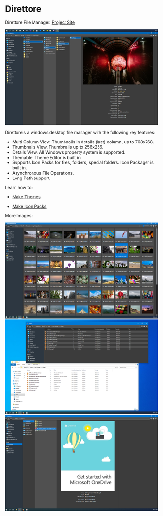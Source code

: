 # Direttore
Direttore File Manager. [Project Site](https://www.yellow-pointers-software.com/home)

![Alt text](/Images/Screenshot.png?raw=true "DrtFMng")

Direttoreis a windows desktop file manager with the following key features:

- Multi Column View. Thumbnails in details (last) column, up to 768x768.
- Thumbnails View. Thumbnails up to 256x256.
- Details View. All Windows property system is supported.
- Themable. Theme Editor is built in.
- Supports Icon Packs for files, folders, special folders. Icon Packager is built in.
- Asynchronous File Operations.
- Long Path support. 

Learn how to:

- [Make Themes](https://www.yellow-pointers-software.com/themes)

- [Make Icon Packs](https://www.yellow-pointers-software.com/icon-packs)

More Images:

![Alt text](/Images/Thumbs.png?raw=true "DrtFMng-Thumbs")
![Alt text](/Images/Details.png?raw=true "DrtFMng-Details")
![Alt text](/Images/OneDrive.png?raw=true "DrtFMng-OneDrive")